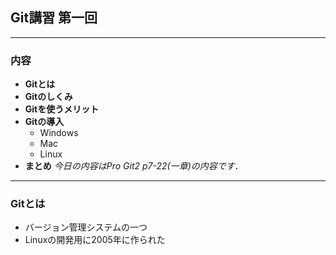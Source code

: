## Git講習 第一回
-----------
### 内容
- **Gitとは**
- **Gitのしくみ**
- **Gitを使うメリット**
- **Gitの導入**
    - Windows
    - Mac
    - Linux
- **まとめ**
*今日の内容はPro Git2 p7-22(一章)の内容です．*
-----------
### Gitとは
- バージョン管理システムの一つ
- Linuxの開発用に2005年に作られた
